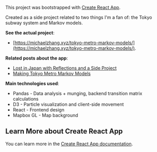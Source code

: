 This project was bootstrapped with [Create React App](https://github.com/facebook/create-react-app).

Created as a side project related to two things I'm a fan of: the Tokyo subway system and Markov models.

**See the actual project**:

- [https://michaelzhang.xyz/tokyo-metro-markov-models/](https://michaelzhang.xyz/tokyo-metro-markov-models/).

**Related posts about the app**:

- [Lost in Japan with Reflections and a Side Project](https://michaelzhang.xyz/posts/006-tokyo_metro_markov_chains/)
- [Making Tokyo Metro Markov Models](https://michaelzhang.xyz/posts/006.1-tokyo_metro_markov-tech_post/)

**Main technologies used**:

- Pandas - Data analysis + munging, backend transition matrix calculations
- D3 - Particle visualization and client-side movement
- React - Frontend design
- Mapbox GL - Map background

## Learn More about Create React App

You can learn more in the [Create React App documentation](https://facebook.github.io/create-react-app/docs/getting-started).
